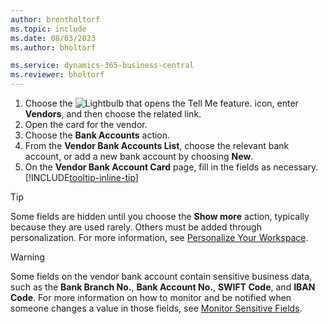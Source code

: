 ```yaml
---
author: brentholtorf
ms.topic: include
ms.date: 08/03/2023
ms.author: bholtorf

ms.service: dynamics-365-business-central
ms.reviewer: bholtorf
---
```


1. Choose the ![Lightbulb that opens the Tell Me feature.](../media/ui-search/search_small.png "Tell me what you want to do") icon, enter **Vendors**, and then choose the related link.
2. Open the card for the vendor.
3. Choose the **Bank Accounts** action.
4. From the **Vendor Bank Accounts List**, choose the relevant bank account, or add a new bank account by choosing **New**.
5. On the **Vendor Bank Account Card** page, fill in the fields as necessary. [!INCLUDE[tooltip-inline-tip](../includes/tooltip-inline-tip_md.md)]

> [!TIP]
> Some fields are hidden until you choose the **Show more** action, typically because they are used rarely. Others must be added through personalization. For more information, see [Personalize Your Workspace](../ui-personalization-user.md).

> [!WARNING]
> Some fields on the vendor bank account contain sensitive business data, such as the **Bank Branch No.**, **Bank Account No.**, **SWIFT Code**, and **IBAN Code**. For more information on how to monitor and be notified when someone changes a value in those fields, see [Monitor Sensitive Fields](../across-log-changes.md#monitor-sensitive-fields).
